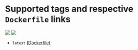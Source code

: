 # Supported tags and respective `Dockerfile` links  

[![](https://images.microbadger.com/badges/version/kesshin/ansible.svg)](https://microbadger.com/images/kesshin/ansible "Get your own version badge on microbadger.com") [![](https://images.microbadger.com/badges/image/kesshin/ansible.svg)](https://microbadger.com/images/kesshin/ansible "Get your own image badge on microbadger.com")

+ `latest` [(Dockerfile)](https://github.com/Wufe/docker-ansible/blob/master/Dockerfile)


